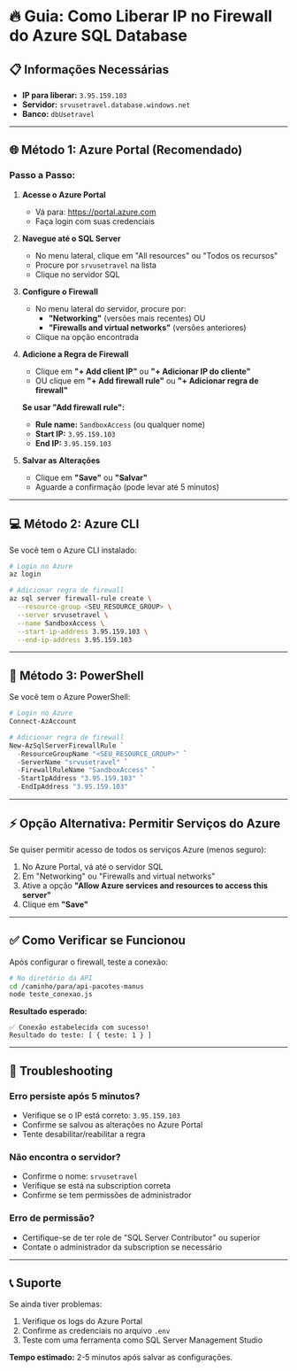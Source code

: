 # 🔥 Guia: Como Liberar IP no Firewall do Azure SQL Database

## 📋 Informações Necessárias
- **IP para liberar:** `3.95.159.103`
- **Servidor:** `srvusetravel.database.windows.net`
- **Banco:** `dbUsetravel`

---

## 🌐 Método 1: Azure Portal (Recomendado)

### Passo a Passo:

1. **Acesse o Azure Portal**
   - Vá para: https://portal.azure.com
   - Faça login com suas credenciais

2. **Navegue até o SQL Server**
   - No menu lateral, clique em "All resources" ou "Todos os recursos"
   - Procure por `srvusetravel` na lista
   - Clique no servidor SQL

3. **Configure o Firewall**
   - No menu lateral do servidor, procure por:
     - **"Networking"** (versões mais recentes) OU
     - **"Firewalls and virtual networks"** (versões anteriores)
   - Clique na opção encontrada

4. **Adicione a Regra de Firewall**
   - Clique em **"+ Add client IP"** ou **"+ Adicionar IP do cliente"**
   - OU clique em **"+ Add firewall rule"** ou **"+ Adicionar regra de firewall"**
   
   **Se usar "Add firewall rule":**
   - **Rule name:** `SandboxAccess` (ou qualquer nome)
   - **Start IP:** `3.95.159.103`
   - **End IP:** `3.95.159.103`

5. **Salvar as Alterações**
   - Clique em **"Save"** ou **"Salvar"**
   - Aguarde a confirmação (pode levar até 5 minutos)

---

## 💻 Método 2: Azure CLI

Se você tem o Azure CLI instalado:

```bash
# Login no Azure
az login

# Adicionar regra de firewall
az sql server firewall-rule create \
  --resource-group <SEU_RESOURCE_GROUP> \
  --server srvusetravel \
  --name SandboxAccess \
  --start-ip-address 3.95.159.103 \
  --end-ip-address 3.95.159.103
```

---

## 🔧 Método 3: PowerShell

Se você tem o Azure PowerShell:

```powershell
# Login no Azure
Connect-AzAccount

# Adicionar regra de firewall
New-AzSqlServerFirewallRule `
  -ResourceGroupName "<SEU_RESOURCE_GROUP>" `
  -ServerName "srvusetravel" `
  -FirewallRuleName "SandboxAccess" `
  -StartIpAddress "3.95.159.103" `
  -EndIpAddress "3.95.159.103"
```

---

## ⚡ Opção Alternativa: Permitir Serviços do Azure

Se quiser permitir acesso de todos os serviços Azure (menos seguro):

1. No Azure Portal, vá até o servidor SQL
2. Em "Networking" ou "Firewalls and virtual networks"
3. Ative a opção **"Allow Azure services and resources to access this server"**
4. Clique em **"Save"**

---

## ✅ Como Verificar se Funcionou

Após configurar o firewall, teste a conexão:

```bash
# No diretório da API
cd /caminho/para/api-pacotes-manus
node teste_conexao.js
```

**Resultado esperado:**
```
✅ Conexão estabelecida com sucesso!
Resultado do teste: [ { teste: 1 } ]
```

---

## 🚨 Troubleshooting

### Erro persiste após 5 minutos?
- Verifique se o IP está correto: `3.95.159.103`
- Confirme se salvou as alterações no Azure Portal
- Tente desabilitar/reabilitar a regra

### Não encontra o servidor?
- Confirme o nome: `srvusetravel`
- Verifique se está na subscription correta
- Confirme se tem permissões de administrador

### Erro de permissão?
- Certifique-se de ter role de "SQL Server Contributor" ou superior
- Contate o administrador da subscription se necessário

---

## 📞 Suporte

Se ainda tiver problemas:
1. Verifique os logs do Azure Portal
2. Confirme as credenciais no arquivo `.env`
3. Teste com uma ferramenta como SQL Server Management Studio

**Tempo estimado:** 2-5 minutos após salvar as configurações.

